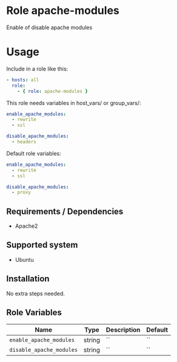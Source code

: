 # Role apache-modules

Enable of disable apache modules

# Usage

Include in a role like this:

```yaml
- hosts: all
  role: 
    - { role: apache-modules }
```

This role needs variables in host_vars/ or group_vars/:

```yaml
enable_apache_modules:
  - rewrite
  - ssl

disable_apache_modules:
  - headers
```


Default role variables:

```yaml
enable_apache_modules:
  - rewrite
  - ssl

disable_apache_modules:
  - proxy
```

## Requirements / Dependencies

* Apache2

## Supported system

* Ubuntu

## Installation

No extra steps needed.

## Role Variables

|Name|Type|Description|Default|
|----|----|-----------|-------|
`enable_apache_modules`|string|``|``
`disable_apache_modules`|string|``|``
